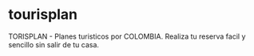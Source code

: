 # tourisplan
TORISPLAN - Planes turisticos por COLOMBIA. Realiza tu reserva facil y sencillo sin salir de tu casa.
